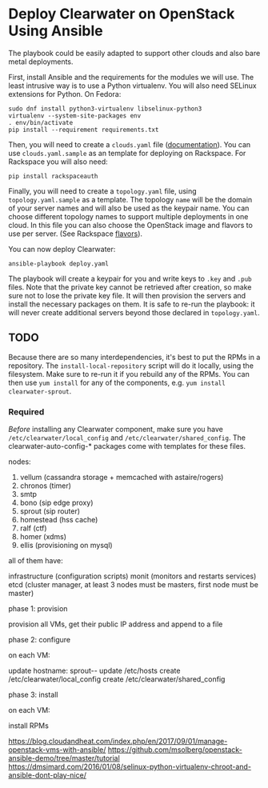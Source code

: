 Deploy Clearwater on OpenStack Using Ansible
============================================

The playbook could be easily adapted to support other clouds and also bare metal deployments.

First, install Ansible and the requirements for the modules we will use. The least intrusive way is
to use a Python virtualenv. You will also need SELinux extensions for Python. On Fedora:

    sudo dnf install python3-virtualenv libselinux-python3
    virtualenv --system-site-packages env
    . env/bin/activate
    pip install --requirement requirements.txt

Then, you will need to create a
`clouds.yaml` file
([documentation](https://docs.openstack.org/python-openstackclient/pike/configuration/)).
You can use `clouds.yaml.sample` as an template for deploying on Rackspace. For Rackspace you will
also need:

    pip install rackspaceauth

Finally, you will need to create a `topology.yaml` file, using `topology.yaml.sample` as a template. The
topology `name` will be the domain of your server names and will also be used as the keypair name.
You can choose different topology names to support multiple deployments in one cloud.
In this file you can also choose the OpenStack image and flavors to use per server. (See Rackspace
[flavors](https://developer.rackspace.com/docs/cloud-servers/v2/general-api-info/flavors/)).

You can now deploy Clearwater:

    ansible-playbook deploy.yaml

The playbook will create a keypair for you and write keys to `.key` and `.pub` files. Note that the
private key cannot be retrieved after creation, so make sure not to lose the private key file. It
will then provision the servers and install the necessary packages on them. It is safe to re-run
the playbook: it will never create additional servers beyond those declared in `topology.yaml`.


TODO
----

Because there are so many interdependencies, it's best to put the RPMs in a repository. The
`install-local-repository` script will do it locally, using the filesystem. Make sure to re-run it if you
rebuild any of the RPMs. You can then use `yum install` for any of the components, e.g.
`yum install clearwater-sprout`.

### Required

*Before* installing any Clearwater component, make sure you have `/etc/clearwater/local_config` and
`/etc/clearwater/shared_config`. The clearwater-auto-config-* packages come with templates for these
files.

nodes:

1. vellum (cassandra storage + memcached with astaire/rogers)
2. chronos (timer)
3. smtp
4. bono (sip edge proxy)
5. sprout (sip router)
6. homestead (hss cache)
7. ralf (ctf)
8. homer (xdms)
9. ellis (provisioning on mysql)

all of them have:

infrastructure (configuration scripts)
monit (monitors and restarts services)
etcd (cluster manager, at least 3 nodes must be masters, first node must be master)

phase 1: provision

provision all VMs, get their public IP address and append to a file

phase 2: configure

on each VM:

update hostname: sprout-<site name>-<zone>
update /etc/hosts
create /etc/clearwater/local_config
create /etc/clearwater/shared_config

phase 3: install

on each VM:

install RPMs

https://blog.cloudandheat.com/index.php/en/2017/09/01/manage-openstack-vms-with-ansible/
https://github.com/msolberg/openstack-ansible-demo/tree/master/tutorial
https://dmsimard.com/2016/01/08/selinux-python-virtualenv-chroot-and-ansible-dont-play-nice/

